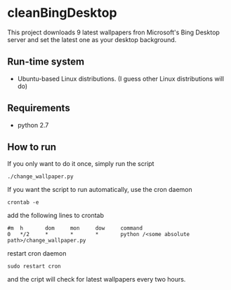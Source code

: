 # cleanBingDesktop

This project downloads 9 latest wallpapers fron Microsoft's Bing Desktop server and set the latest one as your desktop background.

## Run-time system

* Ubuntu-based Linux distributions. (I guess other Linux distributions will do)

## Requirements

* python 2.7

## How to run

If you only want to do it once, simply run the script

	./change_wallpaper.py

If you want the script to run automatically, use the cron daemon

	crontab -e

add the following lines to crontab

	#m	h		dom 	mon 	dow		command
	0	*/2 	*		*		* 		python /<some absolute path>/change_wallpaper.py

restart cron daemon

	sudo restart cron

and the cript will check for latest wallpapers every two hours.